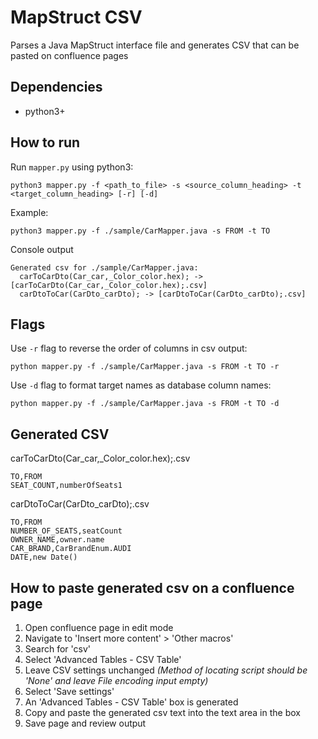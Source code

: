 # MapStruct CSV

Parses a Java MapStruct interface file and generates CSV that can be pasted on confluence pages

## Dependencies

- python3+

## How to run

Run `mapper.py` using python3:
```
python3 mapper.py -f <path_to_file> -s <source_column_heading> -t <target_column_heading> [-r] [-d]
```

Example:
```
python3 mapper.py -f ./sample/CarMapper.java -s FROM -t TO
```

Console output
```
Generated csv for ./sample/CarMapper.java:
  carToCarDto(Car_car,_Color_color.hex); -> [carToCarDto(Car_car,_Color_color.hex);.csv]
  carDtoToCar(CarDto_carDto); -> [carDtoToCar(CarDto_carDto);.csv]
```

## Flags

Use `-r` flag to reverse the order of columns in csv output:
```
python mapper.py -f ./sample/CarMapper.java -s FROM -t TO -r
```

Use `-d` flag to format target names as database column names:
```
python mapper.py -f ./sample/CarMapper.java -s FROM -t TO -d
```

## Generated CSV

carToCarDto(Car_car,_Color_color.hex);.csv
```
TO,FROM
SEAT_COUNT,numberOfSeats1
```

carDtoToCar(CarDto_carDto);.csv
```
TO,FROM
NUMBER_OF_SEATS,seatCount
OWNER_NAME,owner.name
CAR_BRAND,CarBrandEnum.AUDI
DATE,new Date()
```

## How to paste generated csv on a confluence page

1. Open confluence page in edit mode
1. Navigate to 'Insert more content' > 'Other macros'
1. Search for 'csv'
1. Select 'Advanced Tables - CSV Table'
1. Leave CSV settings unchanged _(Method of locating script should be 'None' and leave File encoding input empty)_
1. Select 'Save settings'
1. An 'Advanced Tables - CSV Table' box is generated
1. Copy and paste the generated csv text into the text area in the box
1. Save page and review output